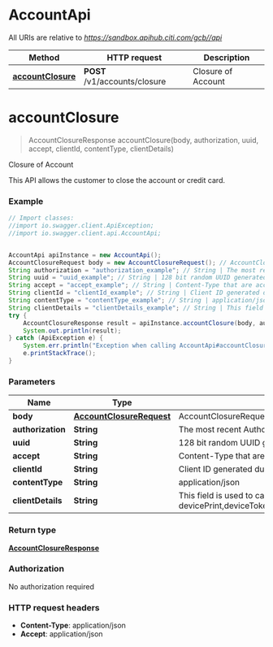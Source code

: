 # AccountApi

All URIs are relative to *https://sandbox.apihub.citi.com/gcb//api*

Method | HTTP request | Description
------------- | ------------- | -------------
[**accountClosure**](AccountApi.md#accountClosure) | **POST** /v1/accounts/closure | Closure of Account

<a name="accountClosure"></a>
# **accountClosure**
> AccountClosureResponse accountClosure(body, authorization, uuid, accept, clientId, contentType, clientDetails)

Closure of Account

This API allows the customer to close the account or credit card.

### Example
```java
// Import classes:
//import io.swagger.client.ApiException;
//import io.swagger.client.api.AccountApi;


AccountApi apiInstance = new AccountApi();
AccountClosureRequest body = new AccountClosureRequest(); // AccountClosureRequest | AccountClosureRequest
String authorization = "authorization_example"; // String | The most recent Authorization token. This will have the format Bearer + {space} + {accessToken}. Example: Bearer KGNsaWVudF9pZDpjbGllbnRfc2VjcmV0KQ==.
String uuid = "uuid_example"; // String | 128 bit random UUID generated uniquely for every request.
String accept = "accept_example"; // String | Content-Type that are acceptable for the response.
String clientId = "clientId_example"; // String | Client ID generated during application registration.
String contentType = "contentType_example"; // String | application/json
String clientDetails = "clientDetails_example"; // String | This field is used to capture device,browser and network information. Refer the developer portal for more information.These are the fields which will be passed as part of the header devicePrint,deviceTokenCookie,userIpAddress,userAgent,hardwareId,simId,deviceModel,deviceName,deviceOsName,deviceOsVersion,multitaskingSupportFlag,languageSupport,wifiMacAddress,cellTowerId,locationAreaCode,rsaApplicationKey,wapClientId,mobileCarrierCode,mobileCountryCode,osId,geoLongitude,geoLatitude,geoHorizontalAccuracy,geoAltitude,geoAltitudeAccuracy,geoSpeed,geoTimestamp,geoStatus,basicServiceSetId,signalStrength,wifiChannel,serviceSetId
try {
    AccountClosureResponse result = apiInstance.accountClosure(body, authorization, uuid, accept, clientId, contentType, clientDetails);
    System.out.println(result);
} catch (ApiException e) {
    System.err.println("Exception when calling AccountApi#accountClosure");
    e.printStackTrace();
}
```

### Parameters

Name | Type | Description  | Notes
------------- | ------------- | ------------- | -------------
 **body** | [**AccountClosureRequest**](AccountClosureRequest.md)| AccountClosureRequest |
 **authorization** | **String**| The most recent Authorization token. This will have the format Bearer + {space} + {accessToken}. Example: Bearer KGNsaWVudF9pZDpjbGllbnRfc2VjcmV0KQ&#x3D;&#x3D;. |
 **uuid** | **String**| 128 bit random UUID generated uniquely for every request. |
 **accept** | **String**| Content-Type that are acceptable for the response. |
 **clientId** | **String**| Client ID generated during application registration. |
 **contentType** | **String**| application/json |
 **clientDetails** | **String**| This field is used to capture device,browser and network information. Refer the developer portal for more information.These are the fields which will be passed as part of the header devicePrint,deviceTokenCookie,userIpAddress,userAgent,hardwareId,simId,deviceModel,deviceName,deviceOsName,deviceOsVersion,multitaskingSupportFlag,languageSupport,wifiMacAddress,cellTowerId,locationAreaCode,rsaApplicationKey,wapClientId,mobileCarrierCode,mobileCountryCode,osId,geoLongitude,geoLatitude,geoHorizontalAccuracy,geoAltitude,geoAltitudeAccuracy,geoSpeed,geoTimestamp,geoStatus,basicServiceSetId,signalStrength,wifiChannel,serviceSetId | [optional]

### Return type

[**AccountClosureResponse**](AccountClosureResponse.md)

### Authorization

No authorization required

### HTTP request headers

 - **Content-Type**: application/json
 - **Accept**: application/json

